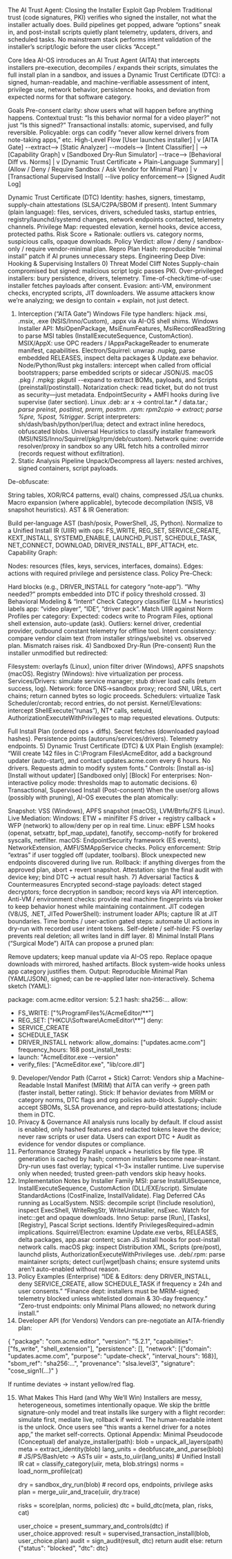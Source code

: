 The AI Trust Agent: Closing the Installer Exploit Gap
Problem
Traditional trust (code signatures, PKI) verifies who signed the installer, not what the installer actually does. Build pipelines get popped, adware “options” sneak in, and post-install scripts quietly plant telemetry, updaters, drivers, and scheduled tasks. No mainstream stack performs intent validation of the installer’s script/logic before the user clicks “Accept.”

Core Idea
AI-OS introduces an AI Trust Agent (AITA) that intercepts installers pre-execution, decompiles / expands their scripts, simulates the full install plan in a sandbox, and issues a Dynamic Trust Certificate (DTC): a signed, human-readable, and machine-verifiable assessment of intent, privilege use, network behavior, persistence hooks, and deviation from expected norms for that software category.

Goals
Pre-consent clarity: show users what will happen before anything happens.
Contextual trust: “Is this behavior normal for a video player?” not just “Is this signed?”
Transactional installs: atomic, supervised, and fully reversible.
Policyable: orgs can codify “never allow kernel drivers from note-taking apps,” etc.
High-Level Flow
[User launches installer]
        |
        v
[AITA Gate] --extract--> [Static Analyzer] --models--> [Intent Classifier]
        |                                         \--> [Capability Graph]
        v
[Sandboxed Dry-Run Simulator] --trace--> [Behavioral Diff vs. Norms]
        |
        v
[Dynamic Trust Certificate + Plain-Language Summary]
        |
   (Allow / Deny / Require Sandbox / Ask Vendor for Minimal Plan)
        |
        v
[Transactional Supervised Install] --live policy enforcement--> [Signed Audit Log]

Dynamic Trust Certificate (DTC)
Identity: hashes, signers, timestamp, supply-chain attestations (SLSA/C2PA/SBOM if present).
Intent Summary (plain language): files, services, drivers, scheduled tasks, startup entries, registry/launchd/systemd changes, network endpoints contacted, telemetry channels.
Privilege Map: requested elevation, kernel hooks, device access, protected paths.
Risk Score + Rationale: outliers vs. category norms, suspicious calls, opaque downloads.
Policy Verdict: allow / deny / sandbox-only / require vendor-minimal plan.
Repro Plan Hash: reproducible “minimal install” patch if AI prunes unnecessary steps.
Engineering Deep Dive: Hooking & Supervising Installers
0) Threat Model Cliff Notes
Supply-chain compromised but signed: malicious script logic passes PKI.
Over-privileged installers: bury persistence, drivers, telemetry.
Time-of-check/time-of-use: installer fetches payloads after consent.
Evasion: anti-VM, environment checks, encrypted scripts, JIT downloaders.
We assume attackers know we’re analyzing; we design to contain + explain, not just detect.

1) Interception (“AITA Gate”)
Windows
File type handlers: hijack .msi, .msix, .exe (NSIS/Inno/Custom), .appx via AI-OS shell shims.
Windows Installer API: MsiOpenPackage, MsiEnumFeatures, MsiRecordReadString to parse MSI tables (InstallExecuteSequence, CustomAction).
MSIX/AppX: use OPC readers / IAppxPackageReader to enumerate manifest, capabilities.
Electron/Squirrel: unwrap .nupkg, parse embedded RELEASES, inspect delta packages & Update.exe behavior.
Node/Python/Rust pkg installers: intercept when called from official bootstrappers; parse embedded scripts or sidecar JSON/JS.
macOS
.pkg / .mpkg: pkgutil --expand to extract BOMs, payloads, and Scripts (preinstall/postinstall).
Notarization check: read ticket, but do not trust as security—just metadata.
EndpointSecurity + AMFI hooks during live supervise (later section).
Linux
.deb: ar x → control.tar.* / data.tar.*; parse preinst, postinst, prerm, postrm.
.rpm: rpm2cpio → extract; parse %pre, %post, %trigger*.
Script interpreters: sh/dash/bash/python/perl/lua; detect and extract inline heredocs, obfuscated blobs.
Universal
Heuristics to classify installer framework (MSI/NSIS/Inno/Squirrel/pkg/rpm/deb/custom).
Network quine: override resolver/proxy in sandbox so any URL fetch hits a controlled mirror (records request without exfiltration).
2) Static Analysis Pipeline
Unpack/Decompress all layers: nested archives, signed containers, script payloads.

De-obfuscate:

String tables, XOR/RC4 patterns, eval() chains, compressed JS/Lua chunks.
Macro expansion (where applicable), bytecode decompilation (NSIS, V8 snapshot heuristics).
AST & IR Generation:

Build per-language AST (bash/posix, PowerShell, JS, Python).
Normalize to a Unified Install IR (UIIR) with ops: FS_WRITE, REG_SET, SERVICE_CREATE, KEXT_INSTALL, SYSTEMD_ENABLE, LAUNCHD_PLIST, SCHEDULE_TASK, NET_CONNECT, DOWNLOAD, DRIVER_INSTALL, BPF_ATTACH, etc.
Capability Graph:

Nodes: resources (files, keys, services, interfaces, domains).
Edges: actions with required privilege and persistence class.
Policy Pre-Check:

Hard blocks (e.g., DRIVER_INSTALL for category “note-app”).
“Why needed?” prompts embedded into DTC if policy threshold crossed.
3) Behavioral Modeling & “Intent” Check
Category classifier (LLM + heuristics) labels app: “video player”, “IDE”, “driver pack”.
Match UIIR against Norm Profiles per category:
Expected: codecs write to Program Files, optional shell extension, auto-update (ask).
Outliers: kernel driver, credential provider, outbound constant telemetry for offline tool.
Intent consistency: compare vendor claim text (from installer strings/website) vs. observed plan. Mismatch raises risk.
4) Sandboxed Dry-Run (Pre-consent)
Run the installer unmodified but redirected:

Filesystem: overlayfs (Linux), union filter driver (Windows), APFS snapshots (macOS).
Registry (Windows): hive virtualization per process.
Services/Drivers: simulate service manager; stub driver load calls (return success, log).
Network: force DNS→sandbox proxy; record SNI, URLs, cert chains; return canned bytes so logic proceeds.
Schedulers: virtualize Task Scheduler/crontab; record entries, do not persist.
Kernel/Elevations: intercept ShellExecute(“runas”), NT* calls, seteuid, AuthorizationExecuteWithPrivileges to map requested elevations.
Outputs:

Full Install Plan (ordered ops + diffs).
Secret fetches (downloaded payload hashes).
Persistence points (autoruns/services/drivers).
Telemetry endpoints.
5) Dynamic Trust Certificate (DTC) & UX
Plain English (example):
“Will create 142 files in C:\Program Files\AcmeEditor\, add a background updater (auto-start), and contact updates.acme.com every 6 hours. No drivers. Requests admin to modify system fonts.”
Controls:
[Install as-is] [Install without updater] [Sandboxed only] [Block]
For enterprises:
Non-interactive policy mode: thresholds map to automatic decisions.
6) Transactional, Supervised Install (Post-consent)
When the user/org allows (possibly with pruning), AI-OS executes the plan atomically:

Snapshot: VSS (Windows), APFS snapshot (macOS), LVM/Btrfs/ZFS (Linux).
Live Mediation:
Windows: ETW + minifilter FS driver + registry callback + WFP (network) to allow/deny per op in real time.
Linux: eBPF LSM hooks (openat, setxattr, bpf_map_update), fanotify, seccomp-notify for brokered syscalls, netfilter.
macOS: EndpointSecurity framework (ES events), NetworkExtension, AMFI/SMAppService checks.
Policy enforcement:
Strip “extras” if user toggled off (updater, toolbars).
Block unexpected new endpoints discovered during live run.
Rollback: if anything diverges from the approved plan, abort + revert snapshot.
Attestation: sign the final audit with device key; bind DTC → actual result hash.
7) Adversarial Tactics & Countermeasures
Encrypted second-stage payloads: detect staged decryptors; force decryption in sandbox; record keys via API interception.
Anti-VM / environment checks: provide real machine fingerprints via broker to keep behavior honest while maintaining containment.
JIT codegen (V8/JS, .NET, JITed PowerShell): instrument loader APIs; capture IR at JIT boundaries.
Time bombs / user-action gated steps: automate UI actions in dry-run with recorded user intent tokens.
Self-delete / self-hide: FS overlay prevents real deletion; all writes land in diff layer.
8) Minimal Install Plans (“Surgical Mode”)
AITA can propose a pruned plan:

Remove updaters; keep manual update via AI-OS repo.
Replace opaque downloads with mirrored, hashed artifacts.
Block system-wide hooks unless app category justifies them.
Output: Reproducible Minimal Plan (YAML/JSON), signed; can be re-applied later non-interactively.
Schema sketch (YAML):

package: com.acme.editor
version: 5.2.1
hash: sha256:...
allow:
  - FS_WRITE: ["%ProgramFiles%/AcmeEditor/**"]
  - REG_SET: ["HKCU\\Software\\AcmeEditor\\**"]
deny:
  - SERVICE_CREATE
  - SCHEDULE_TASK
  - DRIVER_INSTALL
network:
  allow_domains: ["updates.acme.com"]
  frequency_hours: 168
post_install_tests:
  - launch: "AcmeEditor.exe --version"
  - verify_files: ["AcmeEditor.exe", "lib/core.dll"]

9) Developer/Vendor Path (Carrot + Stick)
Carrot: Vendors ship a Machine-Readable Install Manifest (MRIM) that AITA can verify → green path (faster install, better rating).
Stick: If behavior deviates from MRIM or category norms, DTC flags and org policies auto-block.
Supply-chain: accept SBOMs, SLSA provenance, and repro-build attestations; include them in DTC.
10) Privacy & Governance
All analysis runs locally by default.
If cloud assist is enabled, only hashed features and redacted tokens leave the device; never raw scripts or user data.
Users can export DTC + Audit as evidence for vendor disputes or compliance.
11) Performance Strategy
Parallel unpack + heuristics by file type.
IR generation is cached by hash; common installers become near-instant.
Dry-run uses fast overlay; typical <1–3× installer runtime.
Live supervise only when needed; trusted green-path vendors skip heavy hooks.
12) Implementation Notes by Installer Family
MSI: parse InstallUISequence, InstallExecuteSequence, CustomAction (DLL/EXE/script). Simulate StandardActions (CostFinalize, InstallValidate). Flag Deferred CAs running as LocalSystem.
NSIS: decompile script (!include resolution), inspect ExecShell, WriteRegStr, WriteUninstaller, nsExec. Watch for inetc::get and opaque downloads.
Inno Setup: parse [Run], [Tasks], [Registry], Pascal Script sections. Identify PrivilegesRequired=admin implications.
Squirrel/Electron: examine Update.exe verbs, RELEASES, delta packages, app.asar content; scan JS install hooks for post-install network calls.
macOS pkg: inspect Distribution XML, Scripts (pre/post), launchd plists, AuthorizationExecuteWithPrivileges use.
.deb/.rpm: parse maintainer scripts; detect curl|wget|bash chains; ensure systemd units aren’t auto-enabled without reason.
13) Policy Examples (Enterprise)
“IDE & Editors: deny DRIVER_INSTALL, deny SERVICE_CREATE, allow SCHEDULE_TASK if frequency ≥ 24h and user consents.”
“Finance dept: installers must be MRIM-signed; telemetry blocked unless whitelisted domain & 30-day frequency.”
“Zero-trust endpoints: only Minimal Plans allowed; no network during install.”
14) Developer API (for Vendors)
Vendors can pre-negotiate an AITA-friendly plan:

{
  "package": "com.acme.editor",
  "version": "5.2.1",
  "capabilities": ["fs_write", "shell_extension"],
  "persistence": [],
  "network": [{"domain": "updates.acme.com", "purpose": "update-check", "interval_hours": 168}],
  "sbom_ref": "sha256:...",
  "provenance": "slsa.level3",
  "signature": "cose_sign1(...)"
}

If runtime deviates → instant yellow/red flag.

15) What Makes This Hard (and Why We’ll Win)
Installers are messy, heterogeneous, sometimes intentionally opaque.
We skip the brittle signature-only model and treat installs like surgery with a flight recorder: simulate first, mediate live, rollback if weird.
The human-readable intent is the unlock. Once users see “this wants a kernel driver for a notes app,” the market self-corrects.
Optional Appendix: Minimal Pseudocode (Conceptual)
def analyze_installer(path):
    blob = unpack_all_layers(path)
    meta = extract_identity(blob)
    lang_units = deobfuscate_and_parse(blob)  # JS/PS/Bash/etc -> ASTs
    uiir = asts_to_uiir(lang_units)           # Unified Install IR
    cat = classify_category(uiir, meta, blob.strings)
    norms = load_norm_profile(cat)

    dry = sandbox_dry_run(blob)               # record ops, endpoints, privilege asks
    plan = merge_uiir_and_trace(uiir, dry.trace)

    risks = score(plan, norms, policies)
    dtc = build_dtc(meta, plan, risks, cat)

    user_choice = present_summary_and_controls(dtc)
    if user_choice.approved:
        result = supervised_transaction_install(blob, user_choice.plan)
        audit = sign_audit(result, dtc)
        return audit
    else:
        return {"status": "blocked", "dtc": dtc}
